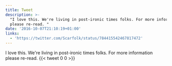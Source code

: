 ```yaml
---
title: Tweet
description: >-
  "I love this. We're living in post-ironic times folks. For more information
  please re-read. "
date: '2016-10-07T21:10:19+01:00'
links:
  - 'https://twitter.com/Scarfolk/status/784415542467817472'
---
```

I love this. We're living in post-ironic times folks. For more information please re-read. 
      {{< tweet 0 0 >}}
    
